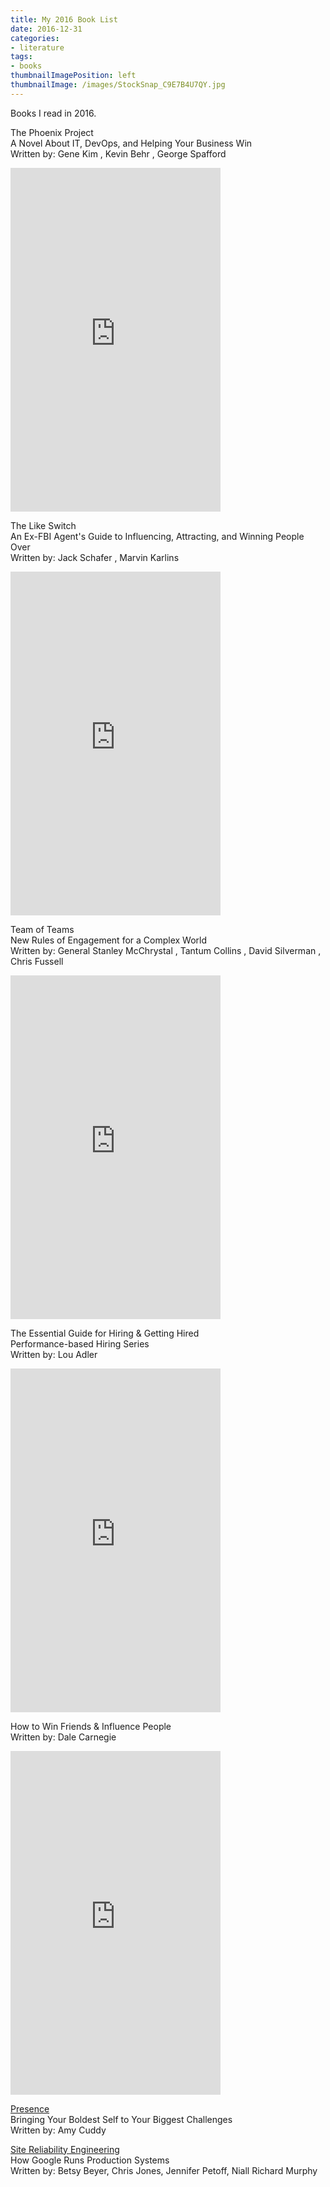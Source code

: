 ```yaml
---
title: My 2016 Book List
date: 2016-12-31
categories:
- literature
tags:
- books
thumbnailImagePosition: left
thumbnailImage: /images/StockSnap_C9E7B4U7QY.jpg
---
```


Books I read in 2016.
<br>

The Phoenix Project
<br>
A Novel About IT, DevOps, and Helping Your Business Win
<br>
Written by: Gene Kim , Kevin Behr , George Spafford
<br>
<iframe type="text/html" width="336" height="550" frameborder="0" allowfullscreen style="max-width:100%" src="https://read.amazon.com/kp/card?asin=B00AZRBLHO&preview=inline&linkCode=kpe&ref_=cm_sw_r_kb_dp_rviByb73EMP0W" ></iframe>

The Like Switch
<br>
An Ex-FBI Agent's Guide to Influencing, Attracting, and Winning People Over
<br>
Written by: Jack Schafer , Marvin Karlins
<br>
<iframe type="text/html" width="336" height="550" frameborder="0" allowfullscreen style="max-width:100%" src="https://read.amazon.com/kp/card?asin=B00IWTWO8C&preview=inline&linkCode=kpe&ref_=cm_sw_r_kb_dp_DziBybR4MHZQE" ></iframe>

Team of Teams
<br>
New Rules of Engagement for a Complex World
<br>
Written by: General Stanley McChrystal , Tantum Collins , David Silverman , Chris Fussell
<br>
<iframe type="text/html" width="336" height="550" frameborder="0" allowfullscreen style="max-width:100%" src="https://read.amazon.com/kp/card?asin=B00KWG9OF4&preview=inline&linkCode=kpe&ref_=cm_sw_r_kb_dp_WBiBybS6NFEFR" ></iframe>

The Essential Guide for Hiring & Getting Hired
<br>
Performance-based Hiring Series
<br>
Written by: Lou Adler
<br>
<iframe type="text/html" width="336" height="550" frameborder="0" allowfullscreen style="max-width:100%" src="https://read.amazon.com/kp/card?asin=B00B9JZMKE&preview=inline&linkCode=kpe&ref_=cm_sw_r_kb_dp_GDiBybXJ4NWA0" ></iframe>

How to Win Friends & Influence People
<br>
Written by: Dale Carnegie
<br>
<iframe type="text/html" width="336" height="550" frameborder="0" allowfullscreen style="max-width:100%" src="https://read.amazon.com/kp/card?asin=B01N1F24U7&preview=inline&linkCode=kpe&ref_=cm_sw_r_kb_dp_9HiByb90M9SPV" ></iframe>

[Presence](https://www.amazon.com/dp/0316256579/ref=cm_sw_r_tw_dp_x_cFiBybTZ9XYJT)
<br>
Bringing Your Boldest Self to Your Biggest Challenges
<br>
Written by: Amy Cuddy
<br>

[Site Reliability Engineering](https://www.amazon.com/Site-Reliability-Engineering-Production-Systems/dp/149192912X/ref=sr_1_1?ie=UTF8&qid=1483554018&sr=8-1&keywords=site+reliability)
<br>
How Google Runs Production Systems
<br>
Written by: Betsy Beyer, Chris Jones, Jennifer Petoff, Niall Richard Murphy

